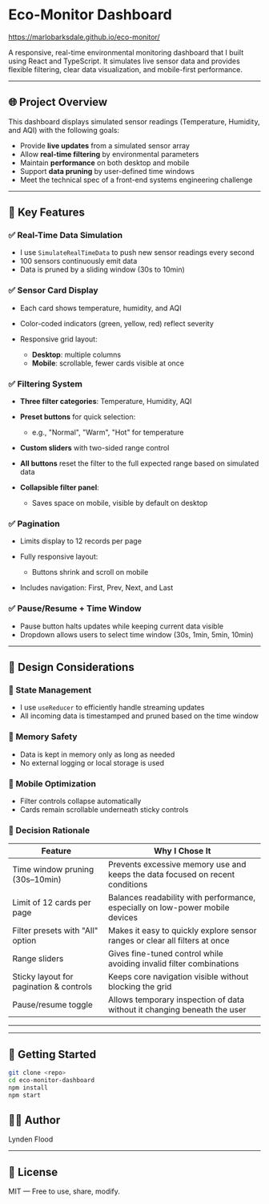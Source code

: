 # Eco-Monitor Dashboard
https://marlobarksdale.github.io/eco-monitor/

A responsive, real-time environmental monitoring dashboard that I built using React and TypeScript. It simulates live sensor data and provides flexible filtering, clear data visualization, and mobile-first performance.

---

## 🌐 Project Overview

This dashboard displays simulated sensor readings (Temperature, Humidity, and AQI) with the following goals:

* Provide **live updates** from a simulated sensor array
* Allow **real-time filtering** by environmental parameters
* Maintain **performance** on both desktop and mobile
* Support **data pruning** by user-defined time windows
* Meet the technical spec of a front-end systems engineering challenge

---

## 🔧 Key Features

### ✅ Real-Time Data Simulation

* I use `SimulateRealTimeData` to push new sensor readings every second
* 100 sensors continuously emit data
* Data is pruned by a sliding window (30s to 10min)

### ✅ Sensor Card Display

* Each card shows temperature, humidity, and AQI
* Color-coded indicators (green, yellow, red) reflect severity
* Responsive grid layout:

  * **Desktop**: multiple columns
  * **Mobile**: scrollable, fewer cards visible at once

### ✅ Filtering System

* **Three filter categories**: Temperature, Humidity, AQI
* **Preset buttons** for quick selection:

  * e.g., "Normal", "Warm", "Hot" for temperature
* **Custom sliders** with two-sided range control
* **All buttons** reset the filter to the full expected range based on simulated data
* **Collapsible filter panel**:

  * Saves space on mobile, visible by default on desktop

### ✅ Pagination

* Limits display to 12 records per page
* Fully responsive layout:

  * Buttons shrink and scroll on mobile
* Includes navigation: First, Prev, Next, and Last

### ✅ Pause/Resume + Time Window

* Pause button halts updates while keeping current data visible
* Dropdown allows users to select time window (30s, 1min, 5min, 10min)

---

## 🧠 Design Considerations

### 🔄 State Management

* I use `useReducer` to efficiently handle streaming updates
* All incoming data is timestamped and pruned based on the time window

### 💾 Memory Safety

* Data is kept in memory only as long as needed
* No external logging or local storage is used

### 📱 Mobile Optimization


* Filter controls collapse automatically
* Cards remain scrollable underneath sticky controls

### 🎯 Decision Rationale

| Feature                                 | Why I Chose It                                                                |
| --------------------------------------- | ----------------------------------------------------------------------------- |
| Time window pruning (30s–10min)         | Prevents excessive memory use and keeps the data focused on recent conditions |
| Limit of 12 cards per page              | Balances readability with performance, especially on low-power mobile devices |
| Filter presets with "All" option        | Makes it easy to quickly explore sensor ranges or clear all filters at once   |
| Range sliders                           | Gives fine-tuned control while avoiding invalid filter combinations           |
| Sticky layout for pagination & controls | Keeps core navigation visible without blocking the grid                       |
| Pause/resume toggle                     | Allows temporary inspection of data without it changing beneath the user      |

---



---

## 🚀 Getting Started

```bash
git clone <repo>
cd eco-monitor-dashboard
npm install
npm start
```



## 🧑‍💻 Author

Lynden Flood

---

## 📄 License

MIT — Free to use, share, modify.
